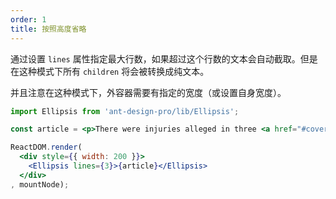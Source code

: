 ```yaml
---
order: 1
title: 按照高度省略
---
```


通过设置 `lines` 属性指定最大行数，如果超过这个行数的文本会自动截取。但是在这种模式下所有 `children` 将会被转换成纯文本。

并且注意在这种模式下，外容器需要有指定的宽度（或设置自身宽度）。

````jsx
import Ellipsis from 'ant-design-pro/lib/Ellipsis';

const article = <p>There were injuries alleged in three <a href="#cover">cases in 2015</a>, and a fourth incident in September, according to the safety recall report. After meeting with US regulators in October, the firm decided to issue a voluntary recall.</p>;

ReactDOM.render(
  <div style={{ width: 200 }}>
    <Ellipsis lines={3}>{article}</Ellipsis>
  </div>
, mountNode);
````
